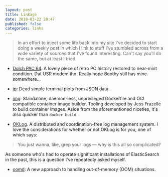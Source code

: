 ```yaml
---
layout: post
title: Linkage
date: 2018-03-22 20:47
published: false
categories: links
---
```


> In an effort to inject some life back into my site I've decided to start doing a weekly post in which I link to stuff I've stumbled across from a wide variety of sources that I've found interesting.  Can't say you'll do the same, but at least I tried.

* [Dolch PAC 64](https://jcs.org/2018/03/20/dolch64).  A lovely piece of retro PC history restored to near-mint condition.  Dat USR modem tho.  Really hope Boothy still has mine somewhere...

* [jp](https://github.com/sgreben/jp): Dead simple terminal plots from JSON data.

* [img](https://github.com/genuinetools/img): Standalone, daemon-less, unprivileged Dockerfile and OCI compatible container image builder.  Tooling developed by Jess Frazelle to build container images.  Aside from the aforementioned niceties, it's also quicker than `docker build`.

* [OKLog](https://github.com/oklog/oklog).  A distributed and coordination-free log management system.  I love the considerations for whether or not OKLog is for you, one of which says:

> You just wanna, like, grep your logs — why is this all so complicated?

As someone who's had to operate significant installations of ElasticSearch in the past, this is a question I've repeatedly asked myself.

* [oomd](https://code.fb.com/production-engineering/open-sourcing-oomd-a-new-approach-to-handling-ooms/): A new approach to handling out-of-memory (OOM) situations.
